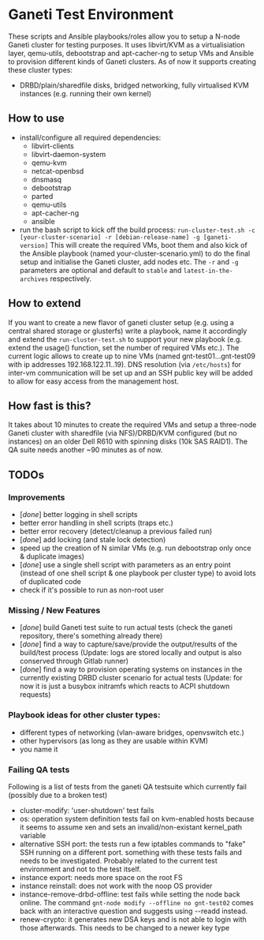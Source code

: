 # Ganeti Test Environment

These scripts and Ansible playbooks/roles allow you to setup a N-node Ganeti cluster for testing purposes. It uses libvirt/KVM as a virtualisiation layer, qemu-utils, debootstrap and apt-cacher-ng to setup VMs and Ansible to provision different kinds of Ganeti clusters. As of now it supports creating these cluster types:
- DRBD/plain/sharedfile disks, bridged networking, fully virtualised KVM instances (e.g. running their own kernel)

## How to use

- install/configure all required dependencies:
  - libvirt-clients
  - libvirt-daemon-system
  - qemu-kvm
  - netcat-openbsd
  - dnsmasq
  - debootstrap
  - parted
  - qemu-utils
  - apt-cacher-ng
  - ansible
- run the bash script to kick off the build process: `run-cluster-test.sh -c [your-cluster-scenario] -r [debian-release-name] -g [ganeti-version]` This will create the required VMs, boot them and also kick of the Ansible playbook (named your-cluster-scenario.yml) to do the final setup and initialise the Ganeti cluster, add nodes etc. The `-r` and `-g` parameters are optional and default to `stable` and `latest-in-the-archives` respectively.

## How to extend

If you want to create a new flavor of ganeti cluster setup (e.g. using a central shared storage or glusterfs) write a playbook, name it accordingly and extend the `run-cluster-test.sh` to support your new playbook (e.g. extend the usage() function, set the number of required VMs etc.). The current logic allows to create up to nine VMs (named gnt-test01...gnt-test09 with ip addresses 192.168.122.11..19). DNS resolution (via `/etc/hosts`) for inter-vm communication will be set up and an SSH public key will be added to allow for easy access from the management host.

## How fast is this?

It takes about 10 minutes to create the required VMs and setup a three-node Ganeti cluster with sharedfile (via NFS)/DRBD/KVM configured (but no instances) on an older Dell R610 with spinning disks (10k SAS RAID1). The QA suite needs another ~90 minutes as of now.

## TODOs

### Improvements
- [*done*] better logging in shell scripts
- better error handling in shell scripts (traps etc.)
- better error recovery (detect/cleanup a previous failed run)
- [*done*] add locking (and stale lock detection)
- speed up the creation of N similar VMs (e.g. run debootstrap only once & duplicate images)
- [*done*] use a single shell script with parameters as an entry point (instead of one shell script & one playbook per cluster type) to avoid lots of duplicated code
- check if it's possible to run as non-root user

### Missing / New Features
- [*done*] build Ganeti test suite to run actual tests (check the ganeti repository, there's something already there)
- [*done*] find a way to capture/save/provide the output/results of the build/test process (Update: logs are stored locally and output is also conserved through Gitlab runner)
- [*done*] find a way to provision operating systems on instances in the currently existing DRBD cluster scenario for actual tests (Update: for now it is just a busybox initramfs which reacts to ACPI shutdown requests)

### Playbook ideas for other cluster types:
- different types of networking (vlan-aware bridges, openvswitch etc.)
- other hypervisors (as long as they are usable within KVM)
- you name it

### Failing QA tests
Following is a list of tests from the ganeti QA testsuite which currently fail (possibly due to a broken test)
- cluster-modify: 'user-shutdown' test fails
- os: operation system definition tests fail on kvm-enabled hosts because it seems to assume xen and sets an invalid/non-existant kernel_path variable
- alternative SSH port: the tests run a few iptables commands to "fake" SSH running on a different port. something with these tests fails and needs to be investigated. Probably related to the current test environment and not to the test itself.
- instance export: needs more space on the root FS
- instance reinstall: does not work with the noop OS provider
- instance-remove-drbd-offline: test fails while setting the node back online. The command `gnt-node modify --offline no gnt-test02` comes back with an interactive question and suggests using --readd instead.
- renew-crypto: it generates new DSA keys and is not able to login with those afterwards. This needs to be changed to a newer key type

